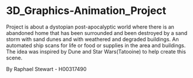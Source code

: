 # 3D_Graphics-Animation_Project

Project is about a dystopian post-apocalyptic world where there is an abandoned home that has been surrounded and been destroyed by a sand storm with sand dunes and with weathered and degraded buildings. An automated ship scans for life or food or supplies in the area and buildings. The idea was inspired by Dune and Star Wars(Tatooine) to help create this scene.

By Raphael Stewart - H00317490

